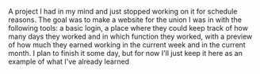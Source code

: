 A project I had in my mind and just stopped working on it for schedule reasons. The goal was to make a website for the union I was in with the following tools: a basic login, a place where they could keep track of how many days they worked and in which function they worked, with a preview of how much they earned working in the current week and in the current month. I plan to finish it some day, but for now I'll just keep it here as an example of what I've already learned
